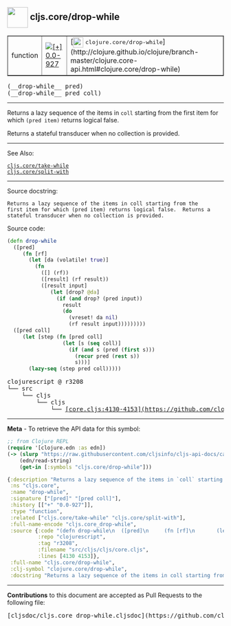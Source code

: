 ## <img width="48px" valign="middle" src="http://i.imgur.com/Hi20huC.png"> cljs.core/drop-while

 <table border="1">
<tr>

<td>function</td>
<td><a href="https://github.com/cljsinfo/cljs-api-docs/tree/0.0-927"><img valign="middle" alt="[+] 0.0-927" src="https://img.shields.io/badge/+-0.0--927-lightgrey.svg"></a> </td>
<td>
[<img height="24px" valign="middle" src="http://i.imgur.com/1GjPKvB.png"> <samp>clojure.core/drop-while</samp>](http://clojure.github.io/clojure/branch-master/clojure.core-api.html#clojure.core/drop-while)
</td>
</tr>
</table>

 <samp>
(__drop-while__ pred)<br>
</samp>
 <samp>
(__drop-while__ pred coll)<br>
</samp>

---

Returns a lazy sequence of the items in `coll` starting from the first item for
which `(pred item)` returns logical false.

Returns a stateful transducer when no collection is provided.

---


See Also:

[`cljs.core/take-while`](cljs.core_take-while.md)<br>
[`cljs.core/split-with`](cljs.core_split-with.md)<br>

---

Source docstring:

```
Returns a lazy sequence of the items in coll starting from the
first item for which (pred item) returns logical false.  Returns a
stateful transducer when no collection is provided.
```

Source code:

```clj
(defn drop-while
  ([pred]
     (fn [rf]
       (let [da (volatile! true)]
         (fn
           ([] (rf))
           ([result] (rf result))
           ([result input]
              (let [drop? @da]
                (if (and drop? (pred input))
                  result
                  (do
                    (vreset! da nil)
                    (rf result input)))))))))
  ([pred coll]
     (let [step (fn [pred coll]
                  (let [s (seq coll)]
                    (if (and s (pred (first s)))
                      (recur pred (rest s))
                      s)))]
       (lazy-seq (step pred coll)))))
```

 <pre>
clojurescript @ r3208
└── src
    └── cljs
        └── cljs
            └── <ins>[core.cljs:4130-4153](https://github.com/clojure/clojurescript/blob/r3208/src/cljs/cljs/core.cljs#L4130-L4153)</ins>
</pre>


---

__Meta__ - To retrieve the API data for this symbol:

```clj
;; from Clojure REPL
(require '[clojure.edn :as edn])
(-> (slurp "https://raw.githubusercontent.com/cljsinfo/cljs-api-docs/catalog/cljs-api.edn")
    (edn/read-string)
    (get-in [:symbols "cljs.core/drop-while"]))
```

```clj
{:description "Returns a lazy sequence of the items in `coll` starting from the first item for\nwhich `(pred item)` returns logical false.\n\nReturns a stateful transducer when no collection is provided.",
 :ns "cljs.core",
 :name "drop-while",
 :signature ["[pred]" "[pred coll]"],
 :history [["+" "0.0-927"]],
 :type "function",
 :related ["cljs.core/take-while" "cljs.core/split-with"],
 :full-name-encode "cljs.core_drop-while",
 :source {:code "(defn drop-while\n  ([pred]\n     (fn [rf]\n       (let [da (volatile! true)]\n         (fn\n           ([] (rf))\n           ([result] (rf result))\n           ([result input]\n              (let [drop? @da]\n                (if (and drop? (pred input))\n                  result\n                  (do\n                    (vreset! da nil)\n                    (rf result input)))))))))\n  ([pred coll]\n     (let [step (fn [pred coll]\n                  (let [s (seq coll)]\n                    (if (and s (pred (first s)))\n                      (recur pred (rest s))\n                      s)))]\n       (lazy-seq (step pred coll)))))",
          :repo "clojurescript",
          :tag "r3208",
          :filename "src/cljs/cljs/core.cljs",
          :lines [4130 4153]},
 :full-name "cljs.core/drop-while",
 :clj-symbol "clojure.core/drop-while",
 :docstring "Returns a lazy sequence of the items in coll starting from the\nfirst item for which (pred item) returns logical false.  Returns a\nstateful transducer when no collection is provided."}

```

---

__Contributions__ to this document are accepted as Pull Requests to the following file:

 <pre>
[cljsdoc/cljs.core_drop-while.cljsdoc](https://github.com/cljsinfo/cljs-api-docs/blob/master/cljsdoc/cljs.core_drop-while.cljsdoc)
</pre>

